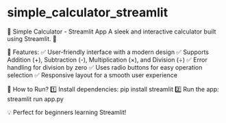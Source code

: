 # simple_calculator_streamlit
📌 Simple Calculator - Streamlit App A sleek and interactive calculator built using Streamlit. 🚀

🔹 Features:
✅ User-friendly interface with a modern design
✅ Supports Addition (+), Subtraction (-), Multiplication (×), and Division (÷)
✅ Error handling for division by zero
✅ Uses radio buttons for easy operation selection
✅ Responsive layout for a smooth user experience

🎯 How to Run?
1️⃣ Install dependencies: pip install streamlit
2️⃣ Run the app: streamlit run app.py

💡 Perfect for beginners learning Streamlit!
